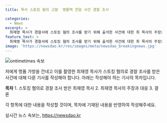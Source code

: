 ```yaml
---
title: 목사 스토킹 혐의 고발  명품백 전달 사건 경찰 조사

categories:
  - News
excerpt: >
  최재영 목사가 경찰서에 스토킹 혐의 조사를 받기 위해 출석한 사건에 대한 최 목사의 주장은, 김 여사와의 만남은 친절한 안내 아래 이뤄진 것이며 스토킹이 아니라고 주장했으며, 스토커로 생각된다면 즉시 신고해야 했다는 주장과 함께, 명품 가방을 선물로 준 사실이 국가기록물에 보존될 수 없다는 논지를 제시했습니다. 최 목사는 지난 1월에 보수단체에 고발되었으며, 이에 대한 경찰 조사가 진행 중에 있습니다.
feature_text: >
  최재영 목사가 경찰서에 스토킹 혐의 조사를 받기 위해 출석한 사건에 대한 최 목사의 주장은, 김 여사와의 만남은 친절한 안내 아래 이뤄진 것이며 스토킹이 아니라고 주장했으며, 스토커로 생각된다면 즉시 신고해야 했다는 주장과 함께, 명품 가방을 선물로 준 사실이 국가기록물에 보존될 수 없다는 논지를 제시했습니다. 최 목사는 지난 1월에 보수단체에 고발되었으며, 이에 대한 경찰 조사가 진행 중에 있습니다.
image: 'https://newsdao.kr/res/images/meta/newsdao_breakingnews.jpg'
---
```


<p><img src="https://newsdao.kr/res/images/meta/newsdao_breakingnews.jpg" alt="ontimetimes 속보" /></p>

<p>저에게 명품 가방을 건네고 이를 촬영한 최재영 목사가 스토킹 혐의로 경찰 조사를 받은 사건에 대해 다룬 기사를 작성해야 합니다. 아래는 작성해야 하는 기사의 목차입니다.</p>

<p><strong>목차</strong>
1. 스토킹 혐의로 경찰 조사 받은 최재영 목사
2. 최재영 목사의 주장과 대응
3. 결론</p>

<p>각 항목에 대한 내용을 작성할 것이며, 목차에 기재된 내용을 반영하여 작성해주세요.</p>
실시간 뉴스 속보는, <a href="https://newsdao.kr" rel="dofollow">https://newsdao.kr</a>


